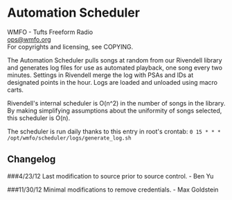 Automation Scheduler
====================

WMFO - Tufts Freeform Radio  
ops@wmfo.org  
For copyrights and licensing, see COPYING.  

The Automation Scheduler pulls songs at random from our Rivendell library and
generates log files for use as automated playback, one song every two minutes.
Settings in Rivendell merge the log with PSAs and IDs at designated points in
the hour. Logs are loaded and unloaded using macro carts.

Rivendell's internal scheduler is O(n^2) in the number of songs in the library.
By making simplifying assumptions about the uniformity of songs selected, this
scheduler is O(n).

The scheduler is run daily thanks to this entry in root's crontab:
`0 15 * * * /opt/wmfo/scheduler/logs/generate_log.sh`

Changelog
---------
###4/23/12
Last modification to source prior to source control. - Ben Yu

###11/30/12
Minimal modifications to remove credentials. - Max Goldstein
